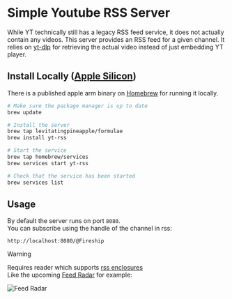 # Simple Youtube RSS Server

While YT technically still has a legacy RSS feed service, it does not actually contain any videos.
This server provides an RSS feed for a given channel. It relies on [yt-dlp](https://github.com/yt-dlp/yt-dlp) for retrieving the actual video instead of just embedding YT player.

## Install Locally ([Apple Silicon](https://support.apple.com/en-us/HT211814))

There is a published apple arm binary on [Homebrew]( https://brew.sh) for running it locally.

```bash
# Make sure the package manager is up to date
brew update

# Install the server
brew tap levitatingpineapple/formulae
brew install yt-rss

# Start the service
brew tap homebrew/services
brew services start yt-rss

# Check that the service has been started
brew services list
```

## Usage

By default the server runs on port `8080`.\
You can subscribe using the handle of the channel in rss:
```
http://localhost:8080/@Fireship
```

> [!WARNING]  
> Requires reader which supports [rss enclosures](https://en.wikipedia.org/wiki/RSS_enclosure)\
> Like the upcoming [Feed Radar](https://github.com/levitatingpineapple/feed-radar/) for example:

![Feed Radar](https://github.com/levitatingpineapple/feed-radar/raw/main/.readme/app.webp)